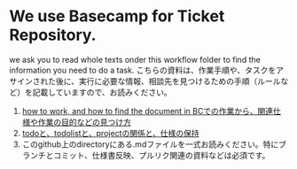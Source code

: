 # We use Basecamp for Ticket Repository.
we ask you to read whole texts onder this workflow folder to find the information you need to do a task.
こちらの資料は、作業手順や、タスクをアサインされた後に、実行に必要な情報、相談先を見つけるための手順（ルールなど）を記載していますので、お読みください。

1. [how to work, and how to find the document in BCでの作業から、関連仕様や作業の目的などの見つけ方](./HowToWorkInBC.md	)
2. [todoと、todolistと、projectの関係と、仕様の保持](https://github.com/toukubo/new_os/tree/master/OS/Conventions/RightPlaces/Levels.md#information-mapping-convention)
3. このgithub上のdirectoryにある.mdファイルを一式お読みください。特にブランチとコミット、仕様書反映、プルリク関連の資料などは必須です。

